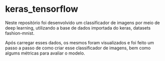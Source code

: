 # keras_tensorflow

Neste repositório foi desenvolvido um classificador de imagens por meio de deep learning, utilizando a base de dados importada do keras, datasets fashion-mnist.

Após carregar esses dados, os mesmos foram visualizados e foi feito um passo a passo de como criar esse classificador de imagens, bem como algums métricas para avaliar o modelo.
